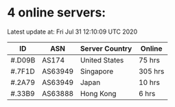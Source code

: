 # 4 online servers:

Latest update at: Fri Jul 31 12:10:09 UTC 2020

| ID | ASN | Server Country | Online |
| -- | --- | -------------- | ------ |
| #.D09B | AS174 | United States | 75 hrs |
| #.7F1D | AS63949 | Singapore | 305 hrs |
| #.2A79 | AS63949 | Japan | 10 hrs |
| #.33B9 | AS63888 | Hong Kong | 6 hrs |

